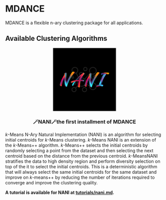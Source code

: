 # MDANCE
MDANCE is a flexible n-ary clustering package for all applications.

## Available Clustering Algorithms
<p align="center">
<img src="img/nani-logo.PNG" width="200" height=auto align="center"></a></p>

<h3 align="center">
    <p><b>🪄NANI🪄the first installment of MDANCE</b></p>
    </h3>

*k*-Means N-Ary Natural Implementation (NANI) is an algorithm for selecting initial centroids for *k*-Means clustering. *k*-Means NANI is an extension of the *k*-Means++ algorithm. *k*-Means++ selects the initial centroids by randomly selecting a point from the dataset and then selecting the next centroid based on the distance from the previous centroid. *k*-MeansNANI stratifies the data to high density region and perform diversity selection on top of the it to select the initial centroids. This is a deterministic algorithm that will always select the same initial centroids for the same dataset and improve on *k*-means++ by reducing the number of iterations required to converge and improve the clustering quality.

**A tutorial is available for NANI at [tutorials/nani.md](tutorials/nani.md).**